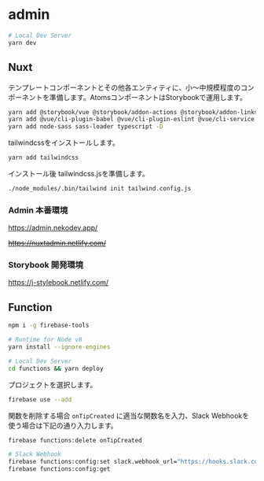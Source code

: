 # admin

```bash
# Local Dev Server
yarn dev
```

## Nuxt

テンプレートコンポーネントとその他各エンティティに、小〜中規模程度のコンポーネントを準備します。AtomsコンポーネントはStorybookで運用します。

```bash
yarn add @storybook/vue @storybook/addon-actions @storybook/addon-links @storybook/addon -D
yarn add @vue/cli-plugin-babel @vue/cli-plugin-eslint @vue/cli-service -D
yarn add node-sass sass-loader typescript -D
```

tailwindcssをインストールします。

```bash
yarn add tailwindcss
```

インストール後 tailwindcss.jsを準備します。

```bash
./node_modules/.bin/tailwind init tailwind.config.js
```

### Admin 本番環境

https://admin.nekodev.app/

~~https://nuxtadmin.netlify.com/~~

### Storybook 開発環境

https://j-stylebook.netlify.com/

## Function

```bash
npm i -g firebase-tools

# Runtime for Node v8
yarn install --ignore-engines

# Local Dev Server
cd functions && yarn deploy
```

プロジェクトを選択します。

```bash
firebase use --add
```

関数を削除する場合 `onTipCreated` に適当な関数名を入力、Slack Webhookを使う場合は下記の通り入力します。

```bash
firebase functions:delete onTipCreated

# Slack Webhook
firebase functions:config:set slack.webhook_url="https://hooks.slack.com/services/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"
firebase functions:config:get
```
